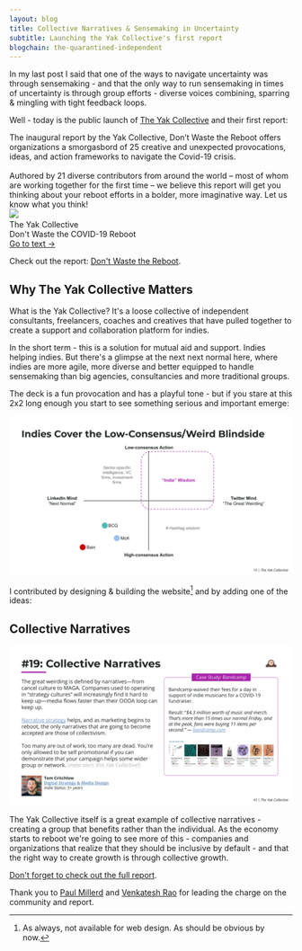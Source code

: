 ```yaml
---
layout: blog
title: Collective Narratives & Sensemaking in Uncertainty
subtitle: Launching the Yak Collective's first report
blogchain: the-quarantined-independent
---
```


In my last post I said that one of the ways to navigate uncertainty was through sensemaking - and that the only way to run sensemaking in times of uncertainty is through group efforts - diverse voices combining, sparring & mingling with tight feedback loops.

Well - today is the public launch of [The Yak Collective](https://yakcollective.org/) and their first report:

<link rel="stylesheet" href="https://files-lovat-six.now.sh/quote.css" type="text/css">
<div class="portal-container-519256">

<div id="portal-parent-519256" class="portal-parent-519256">
<div class="portal-content-519256">The inaugural report by the Yak Collective, Don’t Waste the Reboot offers organizations a smorgasbord of 25 creative and unexpected provocations, ideas, and action frameworks to navigate the Covid-19 crisis.
<br><br>Authored by 21 diverse contributors from around the world – most of whom are working together for the first time – we believe this report will get you thinking about your reboot efforts in a bolder, more imaginative way. Let us know what you think!</div>       
</div>

<div class="portal-head-519256">       
<div class="portal-avatar-519256"><img class="mini-favicon-519256" src="https://s2.googleusercontent.com/s2/favicons?domain_url=https://yakcollective.org/projects/yak-wisdom"></div>     
<div class="portal-metadata-519256">
<div class="portal-title-519256">
<div class="portal-author-519256">The Yak Collective</div>
<div class="title-wrapper-519256">Don't Waste the COVID-19 Reboot</div>
</div> 
</div>
<div class="portal-backlink-519256"><a target="_blank" href="https://yakcollective.org/projects/yak-wisdom" class="portal-arrow-519256">Go to text <span class="right-arrow">→</span></a></div>
</div>  
</div>

Check out the report: [Don't Waste the Reboot](https://yakcollective.org/projects/yak-wisdom).

## Why The Yak Collective Matters

What is the Yak Collective? It's a loose collective of independent consultants, freelancers, coaches and creatives that have pulled together to create a support and collaboration platform for indies.

In the short term - this is a solution for mutual aid and support. Indies helping indies. But there's a glimpse at the next next normal here, where indies are more agile, more diverse and better equipped to handle sensemaking than big agencies, consultancies and more traditional groups.

The deck is a fun provocation and has a playful tone - but if you stare at this 2x2 long enough you start to see something serious and important emerge:

![](/images/yak-2x2.png)

I contributed by designing & building the website[^design] and by adding one of the ideas:

[^design]: As always, not available for web design. As should be obvious by now.

## Collective Narratives

![](/images/yak-collective-slide.png)

The Yak Collective itself is a great example of collective narratives - creating a group that benefits rather than the individual. As the economy starts to reboot we're going to see more of this - companies and organizations that realize that they should be inclusive by default - and that the right way to create growth is through collective growth.

[Don't forget to check out the full report](https://yakcollective.org/projects/yak-wisdom).

Thank you to [Paul Millerd](https://twitter.com/p_millerd) and [Venkatesh Rao](https://twitter.com/vgr) for leading the charge on the community and report.
